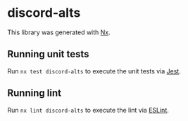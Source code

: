 # discord-alts

This library was generated with [Nx](https://nx.dev).

## Running unit tests

Run `nx test discord-alts` to execute the unit tests via [Jest](https://jestjs.io).

## Running lint

Run `nx lint discord-alts` to execute the lint via [ESLint](https://eslint.org/).
